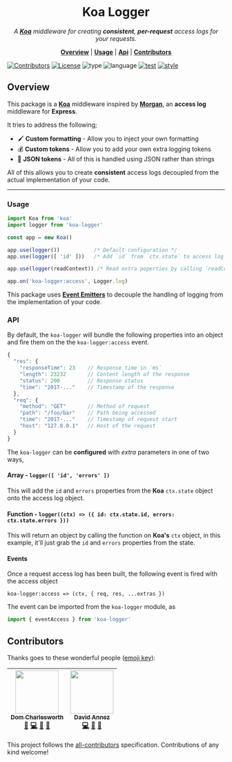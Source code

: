 <h1 align="center">Koa Logger</h1>

<p align="center">
  <i>
    A <b><a href="http://koajs.com">Koa</a></b> middleware for
    creating <b>consistent</b>, <b>per-request</b> access logs for your requests.
  </i>
</p>

<p align="center">
  <b><a href="#overview">Overview</a></b>
  |
  <b><a href="#usage">Usage</a></b>
  |
  <b><a href="#api">Api</a></b>
  |
  <b><a href="#contributors">Contributors</a></b>
</p>


[![Contributors](https://img.shields.io/badge/all_contributors-2-orange.svg?style=flat-square)](#contributors)
[![License](https://img.shields.io/github/license/mashape/apistatus.svg?style=flat-square)]()
![type](https://img.shields.io/badge/⚡-library-c45366.svg?style=for-the-badge)
![language](https://img.shields.io/badge/❤-Node-da776c.svg?style=for-the-badge)
[![test](https://img.shields.io/badge/🔬-Jest-e9a279.svg?style=for-the-badge)](https://facebook.github.io/jest/)
[![style](https://img.shields.io/badge/🎨-Standard-e4ca93.svg?style=for-the-badge)](https://standardjs.com)

## Overview

This package is a [**Koa**](http://koajs.com/) middleware inspired by
[**Morgan**](https://github.com/expressjs/morgan), an **access log**
middleware for **Express**.

It tries to address the following;

* 🖌 **Custom formatting** - Allow you to inject your own formatting
* 💰 **Custom tokens** - Allow you to add your own extra logging tokens
* 📓 **JSON tokens** - All of this is handled using JSON rather than strings

All of this allows you to create **consistent** access logs decoupled
from the actual implementation of your code.

---

### Usage

```js
import Koa from 'koa'
import logger from 'koa-logger'

const app = new Koa()

app.use(logger())           /* Default configuration */
app.use(logger([ 'id' ]))   /* Add `id` from `ctx.state` to access log */

app.use(logger(readContext)) /* Read extra poperties by calling `readContext` on `ctx` */

app.on('koa-logger:access', Logger.log)
```

This package uses [**Event
Emitters**](https://nodejs.org/api/events.html) to decouple the
handling of logging from the implementation of your code.

### API

By default, the `koa-logger` will bundle the following properties into
an object and fire them on the the `koa-logger:access` event.

```js
{
  "res": {
    "responseTime": 23    // Response time in `ms`
    "length": 23232       // Content length of the response
    "status": 200         // Response status
    "time": "2017-..."    // Timestamp of the response
  },
  "req": {
    "method": "GET"       // Method of request
    "path": "/foo/bar"    // Path being accessed
    "time": "2017-..."    // Timestamp of request start
    "host": "127.0.0.1"   // Host of the request
  }
}
```

The `koa-logger` can be **configured** with _extra_ parameters in one
of two ways,

#### Array - `logger([ 'id', 'errors' ])`

This will add the `id` and `errors` properties from the **Koa**
`ctx.state` object onto the access log object.

#### Function - `logger((ctx) => ({ id: ctx.state.id, errors: ctx.state.errors }))`

This will return an object by calling the function on **Koa's** `ctx`
object, in this example, it'll just grab the `id` and `errors`
properties from the state.

#### Events

Once a request access log has been built, the following event is fired
with the access object

`koa-logger:access => (ctx, { req, res, ...extras })`

The event can be imported from the `koa-logger` module, as

```js
import { eventAccess } from 'koa-logger'
```

## Contributors

Thanks goes to these wonderful people ([emoji key](https://github.com/kentcdodds/all-contributors#emoji-key)):

<!-- ALL-CONTRIBUTORS-LIST:START - Do not remove or modify this section -->
| [<img src="https://avatars1.githubusercontent.com/u/5881414?v=4" width="100px;"/><br /><sub>Dom Charlesworth</sub>](http://domcharlesworth.co.uk)<br />[📖](https://github.com/uswitch/koa-logger/commits?author=domtronn "Documentation") [💻](https://github.com/uswitch/koa-logger/commits?author=domtronn "Code") [🤔](#ideas-domtronn "Ideas, Planning, & Feedback") [🔌](#plugin-domtronn "Plugin/utility libraries") | [<img src="https://avatars3.githubusercontent.com/u/1567681?v=4" width="100px;"/><br /><sub>David Annez</sub>](http://davidannez.com)<br />[💻](https://github.com/uswitch/koa-logger/commits?author=annez "Code") [🤔](#ideas-annez "Ideas, Planning, & Feedback") [🔌](#plugin-annez "Plugin/utility libraries") |
| :---: | :---: |
<!-- ALL-CONTRIBUTORS-LIST:END -->

This project follows the [all-contributors](https://github.com/kentcdodds/all-contributors) specification. Contributions of any kind welcome!
